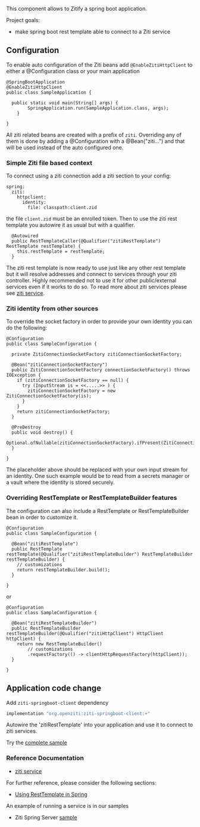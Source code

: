 This component allows to Zitify a spring boot application.

Project goals:
* make spring boot rest template able to connect to a Ziti service


## Configuration
To enable auto configuration of the Ziti beans add `@EnableZitiHttpClient` to either a @Configuration class or your main application
```
@SpringBootApplication
@EnableZitiHttpClient
public class SampleApplication {

  public static void main(String[] args) {
		SpringApplication.run(SampleApplication.class, args);
	}
	
}
```
All ziti related beans are created with a prefix of `ziti`. Overriding any of them is done by adding a @Configuration with a @Bean("ziti...") and that will be used instead of the auto configured one.

### Simple Ziti file based context
To connect using a ziti connection add a ziti section to your config:
```
spring:
  ziti:
    httpclient:
      identity:
        file: classpath:client.zid
```
the file `client.zid` must be an enrolled token.
Then to use the ziti rest template you autowire it as usual but with a qualifier.
```
  @Autowired
  public RestTemplateCaller(@Qualifier("zitiRestTemplate") RestTemplate restTemplate) {
    this.restTemplate = restTemplate;
  }

```
The ziti rest template is now ready to use just like any other rest template but it will resolve addresses and connect to services through your ziti controller.
Highly recommended not to use it for other public/external services even if it works to do so.
To read more about ziti services please see [ziti service](https://openziti.github.io/ziti/services/overview.html).

### Ziti identity from other sources
To override the socket factory in order to provide your own identity you can do the following:
```
@Configuration
public class SampleConfiguration {

  private ZitiConnectionSocketFactory zitiConnectionSocketFactory;

  @Bean("zitiConnectionSocketFactory")
  public ZitiConnectionSocketFactory connectionSocketFactory() throws IOException {
    if (zitiConnectionSocketFactory == null) {
      try (InputStream is = <<.....>> ) {
        zitiConnectionSocketFactory = new ZitiConnectionSocketFactory(is);
      }
    }
    return zitiConnectionSocketFactory;
  }

  @PreDestroy
  public void destroy() {
    Optional.ofNullable(zitiConnectionSocketFactory).ifPresent(ZitiConnectionSocketFactory::shutdown);
  }

}
```
The placeholder above should be replaced with your own input stream for an identity.
One such example would be to read from a secrets manager or a vault where the identity is stored securely.

### Overriding RestTemplate or RestTemplateBuilder features
The configuration can also include a RestTemplate or RestTemplateBuilder bean in order to customize it.
```
@Configuration
public class SampleConfiguration {

  @Bean("zitiRestTemplate")
  public RestTemplate restTemplate(@Qualifier("zitiRestTemplateBuilder") RestTemplateBuilder restTemplateBuilder) {
    // customizations
    return restTemplateBuilder.build();
  }

}
```
or
```
@Configuration
public class SampleConfiguration {

  @Bean("zitiRestTemplateBuilder")
  public RestTemplateBuilder restTemplateBuilder(@Qualifier("zitiHttpClient") HttpClient httpClient) {
    return new RestTemplateBuilder()
        // customizations
        .requestFactory(() -> clientHttpRequestFactory(httpClient));
  }

}
```

## Application code change
Add `ziti-springboot-client` dependency
```groovy
implementation "org.openziti:ziti-springboot-client:+"
```
Autowire the 'zitiRestTemplate' into your application and use it to connect to ziti services.

Try the [complete sample](../samples/ziti-spring-boot-client)

### Reference Documentation
* [ziti service](https://openziti.github.io/ziti/services/overview.html)

For further reference, please consider the following sections:
* [Using RestTemplate in Spring](https://springframework.guru/using-resttemplate-in-spring/)

An example of running a service is in our samples
* Ziti Spring Server [sample](../samples/ziti-spring-boot)
